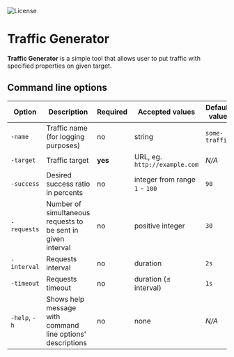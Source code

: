<!-- ![Go version](https://img.shields.io/github/go-mod/go-version/Icikowski/Traffic-Generator?filename=application%2Fgo.mod&style=for-the-badge)
[![Go Report Card](https://goreportcard.com/badge/github.com/Icikowski/Traffic-Generator?style=for-the-badge)](https://goreportcard.com/report/github.com/Icikowski/Traffic-Generator) -->
![License](https://img.shields.io/github/license/Icikowski/Traffic-Generator?style=for-the-badge)

# Traffic Generator

**Traffic Generator** is a simple tool that allows user to put traffic with specified properties on given target.

## Command line options

| Option | Description | Required | Accepted values | Default value |
|-|-|-|-|-|
| `-name` | Traffic name (for logging purposes) | no | string | `some-traffic` |
| `-target` | Traffic target | **yes** | URL, eg. `http://example.com` | _N/A_ |
| `-success` | Desired success ratio in percents | no | integer from range `1` - `100` | `90` |
| `-requests` | Number of simultaneous requests to be sent in given interval | no | positive integer | `30` |
| `-interval` | Requests interval | no | duration | `2s` |
| `-timeout` | Requests timeout | no | duration (≤ interval) | `1s` |
| `-help`, `-h` | Shows help message with command line options' descriptions | no | none | _N/A_ |
